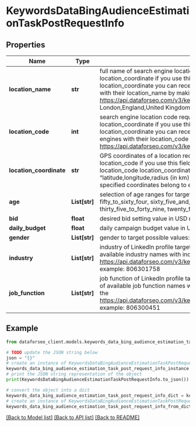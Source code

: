 # KeywordsDataBingAudienceEstimationTaskPostRequestInfo


## Properties

Name | Type | Description | Notes
------------ | ------------- | ------------- | -------------
**location_name** | **str** | full name of search engine location required field if you don’t specify location_code or location_coordinate if you use this field, you don’t need to specify location_code or location_coordinate you can receive the list of available locations of the search engine with their location_name by making a separate request to https://api.dataforseo.com/v3/keywords_data/bing/locations example: London,England,United Kingdom | [optional] 
**location_code** | **int** | search engine location code required field if you don’t specify location_name or location_coordinate if you use this field, you don’t need to specify location_name or location_coordinate you can receive the list of available locations of the search engines with their location_code by making a separate request to https://api.dataforseo.com/v3/keywords_data/bing/locations example: 2840 | [optional] 
**location_coordinate** | **str** | GPS coordinates of a location required field if you don’t specify location_name or location_code if you use this field, you don’t need to specify location_name or location_code location_coordinate parameter should be specified in the “latitude,longitude,radius (in km)” format the data will be provided for the country the specified coordinates belong to example: 29.6821525,-82.4098881,100 | [optional] 
**age** | **List[str]** | selection of age ranges for targeting possible values: eighteen_to_twenty_four, fifty_to_sixty_four, sixty_five_and_above, thirteen_to_seventeen, thirty_five_to_forty_nine, twenty_five_to_thirty_four, unknown, zero_to_twelve | [optional] 
**bid** | **float** | desired bid setting value in USD maximum value: 1000 | [optional] 
**daily_budget** | **float** | daily campaign budget value in USD maximum value: 10000 | [optional] 
**gender** | **List[str]** | gender to target possible values: male, female, unknown | [optional] 
**industry** | **List[str]** | industry of LinkedIn profile targeting if you use this field, you can receive the list of available industry names  with industry_id by making a separate request to the https://api.dataforseo.com/v3/keywords_data/bing/audience_estimation/industries example: 806301758 | [optional] 
**job_function** | **List[str]** | job function of LinkedIn profile targeting if you use this field, you can receive the list of available job function names  with job_function_id by making a separate request to the https://api.dataforseo.com/v3/keywords_data/bing/audience_estimation/job_functions example: 806300451 | [optional] 

## Example

```python
from dataforseo_client.models.keywords_data_bing_audience_estimation_task_post_request_info import KeywordsDataBingAudienceEstimationTaskPostRequestInfo

# TODO update the JSON string below
json = "{}"
# create an instance of KeywordsDataBingAudienceEstimationTaskPostRequestInfo from a JSON string
keywords_data_bing_audience_estimation_task_post_request_info_instance = KeywordsDataBingAudienceEstimationTaskPostRequestInfo.from_json(json)
# print the JSON string representation of the object
print(KeywordsDataBingAudienceEstimationTaskPostRequestInfo.to_json())

# convert the object into a dict
keywords_data_bing_audience_estimation_task_post_request_info_dict = keywords_data_bing_audience_estimation_task_post_request_info_instance.to_dict()
# create an instance of KeywordsDataBingAudienceEstimationTaskPostRequestInfo from a dict
keywords_data_bing_audience_estimation_task_post_request_info_from_dict = KeywordsDataBingAudienceEstimationTaskPostRequestInfo.from_dict(keywords_data_bing_audience_estimation_task_post_request_info_dict)
```
[[Back to Model list]](../README.md#documentation-for-models) [[Back to API list]](../README.md#documentation-for-api-endpoints) [[Back to README]](../README.md)


